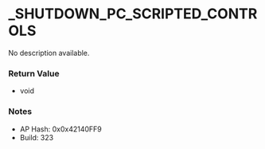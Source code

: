 # _SHUTDOWN_PC_SCRIPTED_CONTROLS

No description available.

### Return Value
* void

### Notes
* AP Hash: 0x0x42140FF9
* Build: 323

